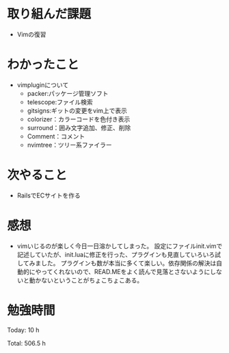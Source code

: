 # 取り組んだ課題
- Vimの復習

# わかったこと
- vimpluginについて
  - packer:パッケージ管理ソフト
  - telescope:ファイル検索
  - gitsigns:ギットの変更をvim上で表示
  - colorizer：カラーコードを色付き表示
  - surround：囲み文字追加、修正、削除
  - Comment：コメント
  - nvimtree：ツリー系ファイラー
  
# 次やること
- RailsでECサイトを作る

# 感想
- vimいじるのが楽しく今日一日溶かしてしまった。
設定にファイルinit.vimで記述していたが、init.luaに修正を行った、プラグインも見直していろいろ試してみました。
プラグインも数が本当に多くて楽しい。依存関係の解決は自動的にやってくれないので、READ.MEをよく読んで見落とさないようにしないと動かないということがちょこちょこある。


# 勉強時間
Today: 10 h

Total: 506.5 h
